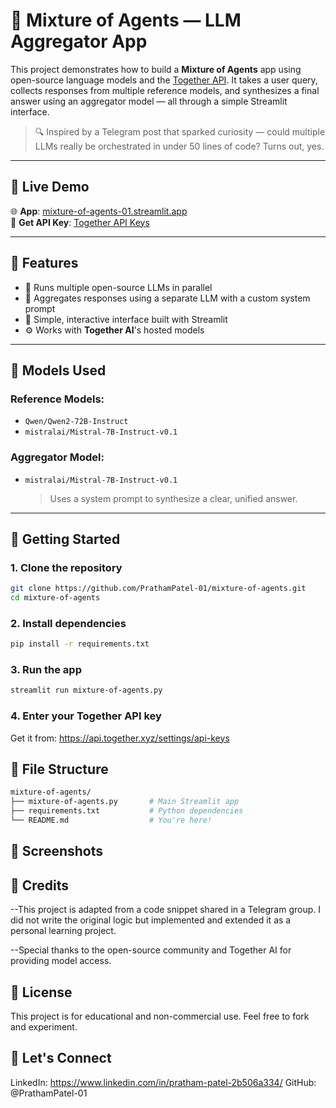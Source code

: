 # 🧠 Mixture of Agents — LLM Aggregator App

This project demonstrates how to build a **Mixture of Agents** app using open-source language models and the [Together API](https://api.together.xyz). It takes a user query, collects responses from multiple reference models, and synthesizes a final answer using an aggregator model — all through a simple Streamlit interface.

> 🔍 Inspired by a Telegram post that sparked curiosity — could multiple LLMs really be orchestrated in under 50 lines of code? Turns out, yes.

---

## 🚀 Live Demo

🌐 **App**: [mixture-of-agents-01.streamlit.app](https://mixture-of-agents-01.streamlit.app/)  
🔑 **Get API Key**: [Together API Keys](https://api.together.xyz/settings/api-keys)

---

## 🧰 Features

- 🔄 Runs multiple open-source LLMs in parallel
- 🧠 Aggregates responses using a separate LLM with a custom system prompt
- 💬 Simple, interactive interface built with Streamlit
- ⚙️ Works with **Together AI**'s hosted models

---

## 🧪 Models Used

### Reference Models:
- `Qwen/Qwen2-72B-Instruct`
- `mistralai/Mistral-7B-Instruct-v0.1`

### Aggregator Model:
- `mistralai/Mistral-7B-Instruct-v0.1`  
  > Uses a system prompt to synthesize a clear, unified answer.

---

## 🔧 Getting Started

### 1. Clone the repository

```bash
git clone https://github.com/PrathamPatel-01/mixture-of-agents.git
cd mixture-of-agents
```

### 2. Install dependencies

```bash
pip install -r requirements.txt
```

### 3. Run the app

```bash
streamlit run mixture-of-agents.py
```

### 4. Enter your Together API key

Get it from: https://api.together.xyz/settings/api-keys

## 📁 File Structure

```bash
mixture-of-agents/
├── mixture-of-agents.py       # Main Streamlit app
├── requirements.txt           # Python dependencies
└── README.md                  # You're here!
```

## 📸 Screenshots

## 🤝 Credits

--This project is adapted from a code snippet shared in a Telegram group. I did not write the original logic but implemented and extended it as a personal learning project.

--Special thanks to the open-source community and Together AI for providing model access.

## 📌 License

This project is for educational and non-commercial use.
Feel free to fork and experiment.

## 💬 Let's Connect

LinkedIn: https://www.linkedin.com/in/pratham-patel-2b506a334/
GitHub: @PrathamPatel-01






